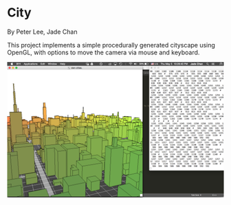 # City
By Peter Lee, Jade Chan

This project implements a simple procedurally generated cityscape using OpenGL, with options to move the camera via mouse and keyboard.

![Image of generated cityscape](/progress_images/5.png)

